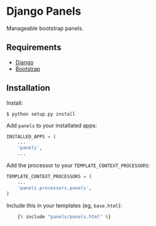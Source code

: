 # Django Panels

Manageable bootstrap panels.


## Requirements

- [Django](https://www.djangoproject.com/)
- [Bootstrap](https://getbootstrap.com/)

## Installation

Install:

    $ python setup.py install

Add `panels` to your installated apps:

```python
INSTALLED_APPS = (
    ...
    'panels',
    ...
```

Add the processor to your `TEMPLATE_CONTEXT_PROCESSORS`:

```python
TEMPLATE_CONTEXT_PROCESSORS = (
    ...
    'panels.processors.panels',
)
```

Include this in your templates (eg, `base.html`):

```python
    {% include "panels/panels.html" %}
```

